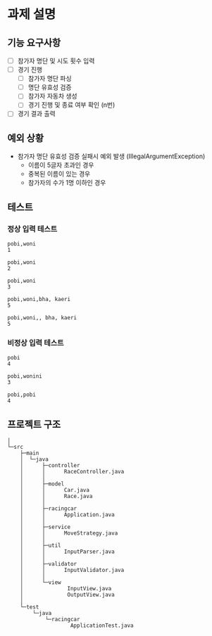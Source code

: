 # 과제 설명
## 기능 요구사항
- [ ] 참가자 명단 및 시도 횟수 입력
- [ ] 경기 진행
  - [ ] 참가자 명단 파싱
  - [ ] 명단 유효성 검증
  - [ ] 참가자 자동차 생성
  - [ ] 경기 진행 및 종료 여부 확인 (n번)
- [ ] 경기 결과 출력

## 예외 상황
- 참가자 명단 유효성 검증 실패시 예외 발생 (IllegalArgumentException)
  - 이름이 5글자 초과인 경우
  - 중복된 이름이 있는 경우
  - 참가자의 수가 1명 이하인 경우

## 테스트
### 정상 입력 테스트
```text
pobi,woni
1
```
```text
pobi,woni
2
```
```text
pobi,woni
3
```
```text
pobi,woni,bha, kaeri
5
```
```text
pobi,woni,, bha, kaeri
5
```

### 비정상 입력 테스트
```text
pobi
4
```
```text
pobi,wonini
3
```
```text
pobi,pobi
4
```

## 프로젝트 구조
```text
│
└─src
    ├─main
    │  └─java
    │      ├─controller
    │      │      RaceController.java
    │      │
    │      ├─model
    │      │      Car.java
    │      │      Race.java
    │      │
    │      ├─racingcar
    │      │      Application.java
    │      │
    │      ├─service
    │      │      MoveStrategy.java
    │      │
    │      ├─util
    │      │      InputParser.java
    │      │
    │      ├─validator
    │      │      InputValidator.java
    │      │
    │      └─view
    │              InputView.java
    │              OutputView.java
    │
    └─test
        └─java
            └─racingcar
                    ApplicationTest.java
```